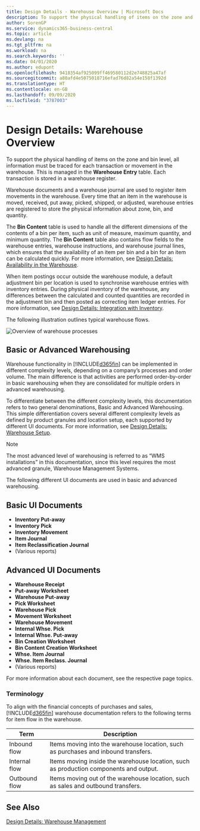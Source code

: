 ```yaml
---
title: Design Details - Warehouse Overview | Microsoft Docs
description: To support the physical handling of items on the zone and bin level, all information must be traced for each transaction or movement in the warehouse. This is managed in the **Warehouse Entry** table. Each transaction is stored in a warehouse register.
author: SorenGP
ms.service: dynamics365-business-central
ms.topic: article
ms.devlang: na
ms.tgt_pltfrm: na
ms.workload: na
ms.search.keywords: ''
ms.date: 04/01/2020
ms.author: edupont
ms.openlocfilehash: 9418354af925099ff469580112d2e748825a47af
ms.sourcegitcommit: a80afd4e5075018716efad76d82a54e158f1392d
ms.translationtype: HT
ms.contentlocale: en-GB
ms.lasthandoff: 09/09/2020
ms.locfileid: "3787003"
---
```

# <a name="design-details-warehouse-overview"></a>Design Details: Warehouse Overview
To support the physical handling of items on the zone and bin level, all information must be traced for each transaction or movement in the warehouse. This is managed in the **Warehouse Entry** table. Each transaction is stored in a warehouse register.  

Warehouse documents and a warehouse journal are used to register item movements in the warehouse. Every time that an item in the warehouse is moved, received, put away, picked, shipped, or adjusted, warehouse entries are registered to store the physical information about zone, bin, and quantity.

The **Bin Content** table is used to handle all the different dimensions of the contents of a bin per item, such as unit of measure, maximum quantity, and minimum quantity. The **Bin Content** table also contains flow fields to the warehouse entries, warehouse instructions, and warehouse journal lines, which ensures that the availability of an item per bin and a bin for an item can be calculated quickly. For more information, see [Design Details: Availability in the Warehouse](design-details-availability-in-the-warehouse.md).  

When item postings occur outside the warehouse module, a default adjustment bin per location is used to synchronise warehouse entries with inventory entries. During physical inventory of the warehouse, any differences between the calculated and counted quantities are recorded in the adjustment bin and then posted as correcting item ledger entries. For more information, see [Design Details: Integration with Inventory](design-details-integration-with-inventory.md).  

The following illustration outlines typical warehouse flows.  

![Overview of warehouse processes](media/design_details_warehouse_management_overview.png "Overview of warehouse processes")  

## <a name="basic-or-advanced-warehousing"></a>Basic or Advanced Warehousing  
Warehouse functionality in [!INCLUDE[d365fin](includes/d365fin_md.md)] can be implemented in different complexity levels, depending on a company’s processes and order volume. The main difference is that activities are performed order-by-order in basic warehousing when they are consolidated for multiple orders in advanced warehousing.  

 To differentiate between the different complexity levels, this documentation refers to two general denominations, Basic and Advanced Warehousing. This simple differentiation covers several different complexity levels as defined by product granules and location setup, each supported by different UI documents. For more information, see [Design Details: Warehouse Setup](design-details-warehouse-setup.md).  

> [!NOTE]  
>  The most advanced level of warehousing is referred to as “WMS installations” in this documentation, since this level requires the most advanced granule, Warehouse Management Systems.  

 The following different UI documents are used in basic and advanced warehousing.  

## <a name="basic-ui-documents"></a>Basic UI Documents  

-   **Inventory Put-away**  
-   **Inventory Pick**  
-   **Inventory Movement**  
-   **Item Journal**  
-   **Item Reclassification Journal**  
-   (Various reports)  

## <a name="advanced-ui-documents"></a>Advanced UI Documents  

-   **Warehouse Receipt**  
-   **Put-away Worksheet**  
-   **Warehouse Put-away**  
-   **Pick Worksheet**  
-   **Warehouse Pick**  
-   **Movement Worksheet**  
-   **Warehouse Movement**  
-   **Internal Whse. Pick**  
-   **Internal Whse. Put-away**  
-   **Bin Creation Worksheet**  
-   **Bin Content Creation Worksheet**  
-   **Whse. Item Journal**  
-   **Whse. Item Reclass. Journal**  
-   (Various reports)  

For more information about each document, see the respective page topics.  

### <a name="terminology"></a>Terminology  
To align with the financial concepts of purchases and sales, [!INCLUDE[d365fin](includes/d365fin_md.md)] warehouse documentation refers to the following terms for item flow in the warehouse.  

|Term|Description|  
|----------|---------------------------------------|  
|Inbound flow|Items moving into the warehouse location, such as purchases and inbound transfers.|  
|Internal flow|Items moving inside the warehouse location, such as production components and output.|  
|Outbound flow|Items moving out of the warehouse location, such as sales and outbound transfers.|  

## <a name="see-also"></a>See Also  
 [Design Details: Warehouse Management](design-details-warehouse-management.md)
